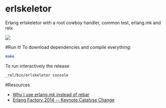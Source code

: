 erlskeletor
===============

Erlang erlskeletor with a root cowboy handler, common test, erlang.mk and relx

![](https://gs1.wac.edgecastcdn.net/8019B6/data.tumblr.com/fc0f50ca1bd995498d9ddf28c95b8fe5/tumblr_mr9nrvPZ1R1s46h7vo1_1280.jpg)


#Run it!
To download dependencies and compile everything:
```bash
make
```
 
To run interactively the release
```bash
_rel/bin/erlskeletor console 
```

#Resources

- [Why I use erlang.mk instead of rebar](https://medium.com/p/708597c0dd08)
- [Erlang Factory 2014 -- Keynote Catalyse Change](http://youtu.be/Djv4C9H9yz4)
